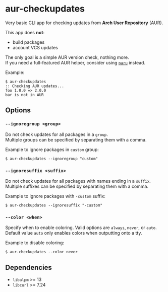 # aur-checkupdates

Very basic CLI app for checking updates from **Arch User Repository** (AUR).

This app does **not**:

-   build packages
-   account VCS updates

The only goal is a simple AUR version check, nothing more.  
If you need a full-featured AUR helper, consider using [`paru`](https://github.com/morganamilo/paru) instead.

Example:

    $ aur-checkupdates
    :: Checking AUR updates...
    foo 1.0.0 => 2.0.0
    bar is not in AUR

## Options

### `--ignoregroup <group>`

Do not check updates for all packages in a `group`.  
Multiple groups can be specified by separating them with a comma.

Example to ignore packages in `custom` group:

    $ aur-checkupdates --ignoregroup "custom"

### `--ignoresuffix <suffix>`

Do not check updates for all packages with names ending in a `suffix`.  
Multiple suffixes can be specified by separating them with a comma.

Example to ignore packages with `-custom` suffix:

    $ aur-checkupdates --ignoresuffix "-custom"

### `--color <when>`

Specify when to enable coloring. Valid options are `always`, `never`, or `auto`.  
Default value `auto` only enables colors when outputting onto a tty.

Example to disable coloring:

    $ aur-checkupdates --color never

## Dependencies

-   `libalpm` >= 13
-   `libcurl` >= 7.24
